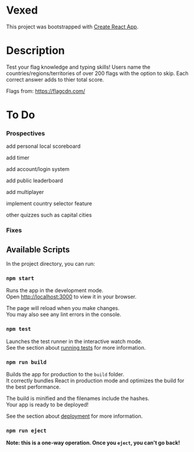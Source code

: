 # Vexed

This project was bootstrapped with [Create React App](https://github.com/facebook/create-react-app).

# Description 

Test your flag knowledge and typing skills! Users name the countries/regions/territories of over 200 flags with the option to skip. Each correct answer adds to thier total score. 

Flags from: https://flagcdn.com/

# To Do

### Prospectives

add personal local scoreboard

add timer 

add account/login system 

add public leaderboard 

add multiplayer

implement country selector feature

other quizzes such as capital cities

### Fixes

## Available Scripts

In the project directory, you can run:

### `npm start`

Runs the app in the development mode.\
Open [http://localhost:3000](http://localhost:3000) to view it in your browser.

The page will reload when you make changes.\
You may also see any lint errors in the console.

### `npm test`

Launches the test runner in the interactive watch mode.\
See the section about [running tests](https://facebook.github.io/create-react-app/docs/running-tests) for more information.

### `npm run build`

Builds the app for production to the `build` folder.\
It correctly bundles React in production mode and optimizes the build for the best performance.

The build is minified and the filenames include the hashes.\
Your app is ready to be deployed!

See the section about [deployment](https://facebook.github.io/create-react-app/docs/deployment) for more information.

### `npm run eject`

**Note: this is a one-way operation. Once you `eject`, you can't go back!**
